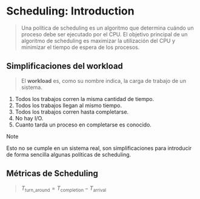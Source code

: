 # Scheduling: Introduction

> Una política de scheduling es un algoritmo que determina cuándo un proceso debe ser ejecutado por el CPU. El objetivo principal de un algoritmo de scheduling es maximizar la utilización del CPU y minimizar el tiempo de espera de los procesos.

## Simplificaciones del workload

> El **workload** es, como su nombre indica, la carga de trabajo de un sistema.

1. Todos los trabajos corren la misma cantidad de tiempo.
2. Todos los trabajos llegan al mismo tiempo.
3. Todos los trabajos corren hasta completarse.
4. No hay I/O.
5. Cuanto tarda un proceso en completarse es conocido.

> [!NOTE] 
> Esto no se cumple en un sistema real, son simplificaciones para introducir de forma sencilla algunas políticas de scheduling.

## Métricas de Scheduling

> $T_{\text{turn_around}} = T_{\text{completion}} - T_{\text{arrival}}$

